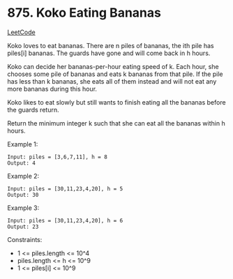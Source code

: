 # 875. Koko Eating Bananas
[LeetCode](https://leetcode.com/problems/koko-eating-bananas/)

Koko loves to eat bananas. There are n piles of bananas, the ith pile has piles[i] bananas. The guards have gone and will come back in h hours.

Koko can decide her bananas-per-hour eating speed of k. Each hour, she chooses some pile of bananas and eats k bananas from that pile. If the pile has less than k bananas, she eats all of them instead and will not eat any more bananas during this hour.

Koko likes to eat slowly but still wants to finish eating all the bananas before the guards return.

Return the minimum integer k such that she can eat all the bananas within h hours.



Example 1:
```
Input: piles = [3,6,7,11], h = 8
Output: 4
```
Example 2:
```
Input: piles = [30,11,23,4,20], h = 5
Output: 30
```
Example 3:
```
Input: piles = [30,11,23,4,20], h = 6
Output: 23
```

Constraints:

- 1 <= piles.length <= 10^4
- piles.length <= h <= 10^9
- 1 <= piles[i] <= 10^9